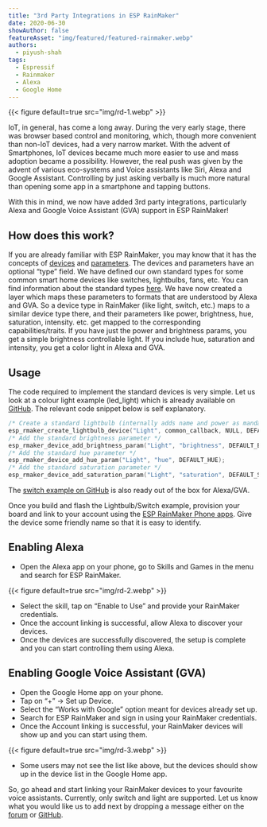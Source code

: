 ```yaml
---
title: "3rd Party Integrations in ESP RainMaker"
date: 2020-06-30
showAuthor: false
featureAsset: "img/featured/featured-rainmaker.webp"
authors:
  - piyush-shah
tags:
  - Espressif
  - Rainmaker
  - Alexa
  - Google Home
---
```

{{< figure
    default=true
    src="img/rd-1.webp"
    >}}

IoT, in general, has come a long away. During the very early stage, there was browser based control and monitoring, which, though more convenient than non-IoT devices, had a very narrow market. With the advent of Smartphones, IoT devices became much more easier to use and mass adoption became a possibility. However, the real push was given by the advent of various eco-systems and Voice assistants like Siri, Alexa and Google Assistant. Controlling by just asking verbally is much more natural than opening some app in a smartphone and tapping buttons.

With this in mind, we now have added 3rd party integrations, particularly Alexa and Google Voice Assistant (GVA) support in ESP RainMaker!

## How does this work?

If you are already familiar with ESP RainMaker, you may know that it has the concepts of [devices](https://docs.rainmaker.espressif.com/docs/product_overview/concepts/terminologies#devices) and [parameters](https://docs.rainmaker.espressif.com/docs/product_overview/concepts/terminologies#parameters). The devices and parameters have an optional “type” field. We have defined our own standard types for some common smart home devices like switches, lightbulbs, fans, etc. You can find information about the standard types [here](https://rainmaker.espressif.com/docs/standard-types.html). We have now created a layer which maps these parameters to formats that are understood by Alexa and GVA. So a device type in RainMaker (like light, switch, etc.) maps to a similar device type there, and their parameters like power, brightness, hue, saturation, intensity. etc. get mapped to the corresponding capabilities/traits. If you have just the power and brightness params, you get a simple brightness controllable light. If you include hue, saturation and intensity, you get a color light in Alexa and GVA.

## Usage

The code required to implement the standard devices is very simple. Let us look at a colour light example (led_light) which is already available on [GitHub](https://github.com/espressif/esp-rainmaker/tree/master/examples/led_light). The relevant code snippet below is self explanatory.

```c
/* Create a standard lightbulb (internally adds name and power as mandatory parameters */
esp_rmaker_create_lightbulb_device("Light", common_callback, NULL, DEFAULT_POWER);
/* Add the standard brightness parameter */
esp_rmaker_device_add_brightness_param("Light", "brightness", DEFAULT_BRIGHTNESS);
/* Add the standard hue parameter */
esp_rmaker_device_add_hue_param("Light", "hue", DEFAULT_HUE);
/* Add the standard saturation parameter */
esp_rmaker_device_add_saturation_param("Light", "saturation", DEFAULT_SATURATION);
```

The [switch example on GitHub](https://github.com/espressif/esp-rainmaker/tree/master/examples/switch) is also ready out of the box for Alexa/GVA.

Once you build and flash the Lightbulb/Switch example, provision your board and link to your account using the [ESP RainMaker Phone apps](https://docs.rainmaker.espressif.com/docs/product_overview/technical_overview/components#reference-phone-app). Give the device some friendly name so that it is easy to identify.

## Enabling Alexa

- Open the Alexa app on your phone, go to Skills and Games in the menu and search for ESP RainMaker.

{{< figure
    default=true
    src="img/rd-2.webp"
    >}}

- Select the skill, tap on “Enable to Use” and provide your RainMaker credentials.
- Once the account linking is successful, allow Alexa to discover your devices.
- Once the devices are successfully discovered, the setup is complete and you can start controlling them using Alexa.

## Enabling Google Voice Assistant (GVA)

- Open the Google Home app on your phone.
- Tap on “+” -> Set up Device.
- Select the “Works with Google” option meant for devices already set up.
- Search for ESP RainMaker and sign in using your RainMaker credentials.
- Once the Account linking is successful, your RainMaker devices will show up and you can start using them.

{{< figure
    default=true
    src="img/rd-3.webp"
    >}}

- Some users may not see the list like above, but the devices should show up in the device list in the Google Home app.

So, go ahead and start linking your RainMaker devices to your favourite voice assistants. Currently, only switch and light are supported. Let us know what you would like us to add next by dropping a message either on the [forum](https://esp32.com/viewforum.php?f=41) or [GitHub](https://github.com/espressif/esp-rainmaker/issues).
